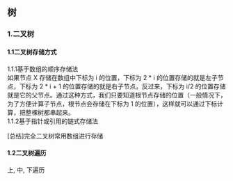 ## 树
### 1.二叉树
#### 1.1二叉树存储方式  
1.1.1基于数组的顺序存储法  
如果节点 X 存储在数组中下标为 i 的位置，下标为 2 * i 的位置存储的就是左子节点，下标为 2 * i + 1 的位置存储的就是右子节点。反过来，下标为 i/2 的位置存储就是它的父节点。通过这种方式，我们只要知道根节点存储的位置（一般情况下，为了方便计算子节点，根节点会存储在下标为 1 的位置），这样就可以通过下标计算，把整棵树都串起来。  
1.1.2基于指针或引用的链式存储法  
  
[总结]完全二叉树常用数组进行存储  

#### 1.2二叉树遍历  
上, 中, 下遍历

